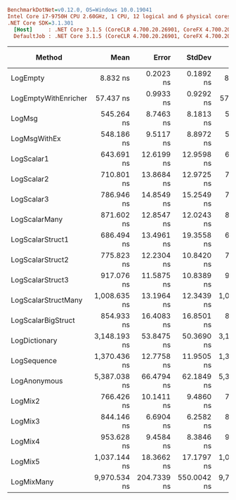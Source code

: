 ``` ini

BenchmarkDotNet=v0.12.0, OS=Windows 10.0.19041
Intel Core i7-9750H CPU 2.60GHz, 1 CPU, 12 logical and 6 physical cores
.NET Core SDK=3.1.301
  [Host]     : .NET Core 3.1.5 (CoreCLR 4.700.20.26901, CoreFX 4.700.20.27001), X64 RyuJIT
  DefaultJob : .NET Core 3.1.5 (CoreCLR 4.700.20.26901, CoreFX 4.700.20.27001), X64 RyuJIT


```
|               Method |         Mean |       Error |      StdDev |       Median |    Ratio | RatioSD |  Gen 0 | Gen 1 | Gen 2 | Allocated |
|--------------------- |-------------:|------------:|------------:|-------------:|---------:|--------:|-------:|------:|------:|----------:|
|             LogEmpty |     8.832 ns |   0.2023 ns |   0.1892 ns |     8.830 ns |     1.00 |    0.00 |      - |     - |     - |         - |
| LogEmptyWithEnricher |    57.437 ns |   0.9933 ns |   0.9292 ns |    57.751 ns |     6.51 |    0.17 | 0.0088 |     - |     - |      56 B |
|               LogMsg |   545.264 ns |   8.7463 ns |   8.1813 ns |   545.479 ns |    61.77 |    1.69 | 0.0210 |     - |     - |     136 B |
|         LogMsgWithEx |   548.186 ns |   9.5117 ns |   8.8972 ns |   544.731 ns |    62.10 |    1.75 | 0.0210 |     - |     - |     136 B |
|           LogScalar1 |   643.691 ns |  12.6199 ns |  12.9598 ns |   645.499 ns |    72.97 |    2.18 | 0.0582 |     - |     - |     368 B |
|           LogScalar2 |   710.801 ns |  13.8684 ns |  12.9725 ns |   716.598 ns |    80.53 |    2.59 | 0.0658 |     - |     - |     416 B |
|           LogScalar3 |   786.946 ns |  14.8549 ns |  15.2549 ns |   783.261 ns |    89.16 |    2.90 | 0.0734 |     - |     - |     464 B |
|        LogScalarMany |   871.602 ns |  12.8547 ns |  12.0243 ns |   869.985 ns |    98.72 |    2.14 | 0.0992 |     - |     - |     624 B |
|     LogScalarStruct1 |   686.494 ns |  13.4961 ns |  19.3558 ns |   685.007 ns |    77.67 |    3.47 | 0.0620 |     - |     - |     392 B |
|     LogScalarStruct2 |   775.823 ns |  12.2304 ns |  10.8420 ns |   775.842 ns |    87.76 |    2.53 | 0.0734 |     - |     - |     464 B |
|     LogScalarStruct3 |   917.076 ns |  11.5875 ns |  10.8389 ns |   917.495 ns |   103.89 |    2.62 | 0.0849 |     - |     - |     536 B |
|  LogScalarStructMany | 1,008.635 ns |  13.1964 ns |  12.3439 ns | 1,004.392 ns |   114.26 |    3.13 | 0.1144 |     - |     - |     720 B |
|   LogScalarBigStruct |   854.933 ns |  16.4083 ns |  16.8501 ns |   848.967 ns |    97.04 |    3.09 | 0.0706 |     - |     - |     448 B |
|        LogDictionary | 3,148.193 ns |  53.8475 ns |  50.3690 ns | 3,139.352 ns |   356.59 |    8.10 | 0.3395 |     - |     - |    2144 B |
|          LogSequence | 1,370.436 ns |  12.7758 ns |  11.9505 ns | 1,369.842 ns |   155.23 |    3.17 | 0.1297 |     - |     - |     816 B |
|         LogAnonymous | 5,387.038 ns |  66.4794 ns |  62.1849 ns | 5,380.226 ns |   610.14 |   10.14 | 0.5417 |     - |     - |    3432 B |
|              LogMix2 |   766.426 ns |  10.1411 ns |   9.4860 ns |   765.020 ns |    86.83 |    2.42 | 0.0696 |     - |     - |     440 B |
|              LogMix3 |   844.146 ns |   6.6904 ns |   6.2582 ns |   844.725 ns |    95.62 |    2.08 | 0.0811 |     - |     - |     512 B |
|              LogMix4 |   953.628 ns |   9.4584 ns |   8.3846 ns |   955.930 ns |   107.86 |    2.37 | 0.1106 |     - |     - |     704 B |
|              LogMix5 | 1,037.144 ns |  18.3662 ns |  17.1797 ns | 1,031.177 ns |   117.49 |    3.37 | 0.1221 |     - |     - |     776 B |
|           LogMixMany | 9,970.534 ns | 204.7339 ns | 550.0042 ns | 9,792.870 ns | 1,182.40 |   76.03 | 1.0223 |     - |     - |    6448 B |

